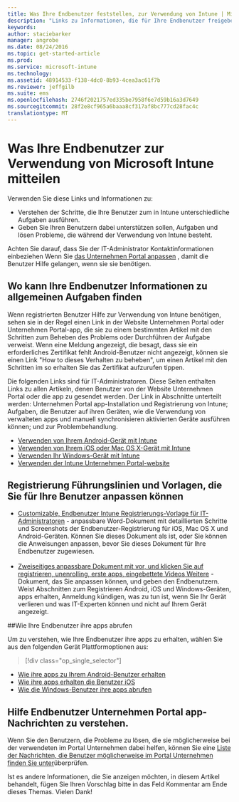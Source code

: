 ```yaml
---
title: Was Ihre Endbenutzer feststellen, zur Verwendung von Intune | Microsoft Intune
description: "Links zu Informationen, die für Ihre Endbenutzer freigeben"
keywords: 
author: staciebarker
manager: angrobe
ms.date: 08/24/2016
ms.topic: get-started-article
ms.prod: 
ms.service: microsoft-intune
ms.technology: 
ms.assetid: 48914533-f138-4dc0-8b93-4cea3ac61f7b
ms.reviewer: jeffgilb
ms.suite: ems
ms.openlocfilehash: 2746f2021757ed335be7958f6e7d59b16a3d7649
ms.sourcegitcommit: 28f2e8cf965a6baaa8cf317af8bc777cd28fac4c
translationtype: MT
---
```

# Was Ihre Endbenutzer zur Verwendung von Microsoft Intune mitteilen

Verwenden Sie diese Links und Informationen zu:

- Verstehen der Schritte, die Ihre Benutzer zum in Intune unterschiedliche Aufgaben ausführen.
- Geben Sie Ihren Benutzern dabei unterstützen sollen, Aufgaben und lösen Probleme, die während der Verwendung von Intune besteht.

Achten Sie darauf, dass Sie der IT-Administrator Kontaktinformationen einbeziehen Wenn Sie [das Unternehmen Portal anpassen](/Intune/get-started/start-with-a-paid-subscription-to-microsoft-intune-step-7) , damit die Benutzer Hilfe gelangen, wenn sie sie benötigen.


## Wo kann Ihre Endbenutzer Informationen zu allgemeinen Aufgaben finden

Wenn registrierten Benutzer Hilfe zur Verwendung von Intune benötigen, sehen sie in der Regel einen Link in der Website Unternehmen Portal oder Unternehmen Portal-app, die sie zu einem bestimmten Artikel mit den Schritten zum Beheben des Problems oder Durchführen der Aufgabe verweist. Wenn eine Meldung angezeigt, die besagt, dass sie ein erforderliches Zertifikat fehlt Android-Benutzer nicht angezeigt, können sie einen Link "How to dieses Verhalten zu beheben", um einen Artikel mit den Schritten im so erhalten Sie das Zertifikat aufzurufen tippen. 

Die folgenden Links sind für IT-Administratoren. Diese Seiten enthalten Links zu allen Artikeln, denen Benutzer von der Website Unternehmen Portal oder die app zu gesendet werden. Der Link in Abschnitte unterteilt werden: Unternehmen Portal app-Installation und Registrierung von Intune; Aufgaben, die Benutzer auf ihren Geräten, wie die Verwendung von verwalteten apps und manuell synchronisieren aktivierten Geräte ausführen können; und zur Problembehandlung.

- [Verwenden von Ihrem Android-Gerät mit Intune](/Intune/EndUser/using-your-android-device-with-intune)
- [Verwenden von Ihrem iOS oder Mac OS X-Gerät mit Intune](/Intune/EndUser/using-your-ios-or-mac-os-x-device-with-intune)
- [Verwenden Ihr Windows-Gerät mit Intune](/Intune/EndUser/using-your-windows-device-with-intune)
- [Verwenden der Intune Unternehmen Portal-website](/Intune/EndUser/using-the-intune-company-portal-website)


## Registrierung Führungslinien und Vorlagen, die Sie für Ihre Benutzer anpassen können

- [Customizable, Endbenutzer Intune Registrierungs-Vorlage für IT-Administratoren](https://gallery.technet.microsoft.com/End-user-Intune-enrollment-55dfd64a) - anpassbare Word-Dokument mit detaillierten Schritte und Screenshots der Endbenutzer-Registrierung für iOS, Mac OS X und Android-Geräten. Können Sie dieses Dokument als ist, oder Sie können die Anweisungen anpassen, bevor Sie dieses Dokument für Ihre Endbenutzer zugewiesen.</br></br>
- [Zweiseitiges anpassbare Dokument mit vor, und klicken Sie auf registrieren, unenrolling, erste apps, eingebettete Videos Weitere](https://gallery.technet.microsoft.com/Intune-End-User-Enrollment-3a0c9b0c#content) -Dokument, das Sie anpassen können, und geben den Endbenutzern. Weist Abschnitten zum Registrieren Android, iOS und Windows-Geräten, apps erhalten, Anmeldung kündigen, was zu tun ist, wenn Sie Ihr Gerät verlieren und was IT-Experten können und nicht auf Ihrem Gerät angezeigt.

##Wie Ihre Endbenutzer ihre apps abrufen

Um zu verstehen, wie Ihre Endbenutzer ihre apps zu erhalten, wählen Sie aus den folgenden Gerät Plattformoptionen aus:

> [!div class="op_single_selector"]
- [Wie ihre apps zu Ihrem Android-Benutzer erhalten](how-your-android-users-get-their-apps.md)
- [Wie ihre apps erhalten die Benutzer iOS](how-your-ios-users-get-their-apps.md)
- [Wie die Windows-Benutzer ihre apps abrufen](how-your-windows-users-get-their-apps.md)

## Hilfe Endbenutzer Unternehmen Portal app-Nachrichten zu verstehen.

Wenn Sie den Benutzern, die Probleme zu lösen, die sie möglicherweise bei der verwendeten im Portal Unternehmen dabei helfen, können Sie eine [Liste der Nachrichten, die Benutzer möglicherweise im Portal Unternehmen finden Sie unter](/Intune/Plan-Design/help-end-users-understand-company-portal-app-messages)überprüfen.

Ist es andere Informationen, die Sie anzeigen möchten, in diesem Artikel behandelt, fügen Sie Ihren Vorschlag bitte in das Feld Kommentar am Ende dieses Themas. Vielen Dank!
